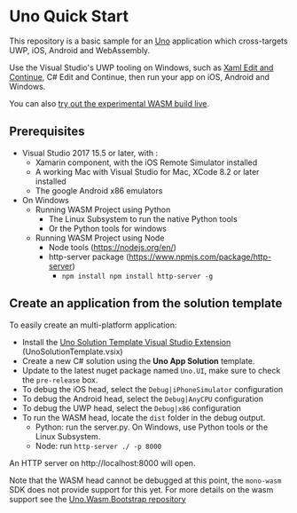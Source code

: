 
# Uno Quick Start
This repository is a basic sample for an [Uno](http://platform.uno/) application which cross-targets UWP, iOS, Android and WebAssembly.

Use the Visual Studio's UWP tooling on Windows, such as 
[Xaml Edit and Continue](https://blogs.msdn.microsoft.com/visualstudio/2016/04/06/ui-development-made-easier-with-xaml-edit-continue/), C# Edit 
and Continue, then run your app on iOS, Android and Windows.

You can also [try out the experimental WASM build live](http://platform.uno/Playground/index.html).

## Prerequisites
* Visual Studio 2017 15.5 or later, with :
	* Xamarin component, with the iOS Remote Simulator installed
	* A working Mac with Visual Studio for Mac, XCode 8.2 or later installed
	* The google Android x86 emulators
* On Windows
	- Running WASM Project using Python
		- The Linux Subsystem to run the native Python tools
		- Or the Python tools for windows
	- Running WASM Project using Node
		- Node tools (https://nodejs.org/en/)
		- http-server package (https://www.npmjs.com/package/http-server)
			- `npm install npm install http-server -g`

## Create an application from the solution template

To easily create an multi-platform application:
* Install the [Uno Solution Template Visual Studio Extension](https://github.com/nventive/Uno/releases) (UnoSolutionTemplate.vsix)
* Create a new C# solution using the **Uno App Solution** template. 
* Update to the latest nuget package named `Uno.UI`, make sure to check the `pre-release` box.
* To debug the iOS head, select the `Debug|iPhoneSimulator` configuration
* To debug the Android head, select the `Debug|AnyCPU` configuration
* To debug the UWP head, select the `Debug|x86` configuration
* To run the WASM head, locate the `dist` folder in the debug output.
	- Python: run the server.py. On Windows, use Python tools or the Linux Subsystem.
	- Node: run `http-server ./ -p 8000`
 
 An HTTP server on http://localhost:8000 will open.

Note that the WASM head cannot be debugged at this point, the `mono-wasm` SDK does
not provide support for this yet. For more details on the wasm support see 
the [Uno.Wasm.Bootstrap repository](https://github.com/nventive/Uno.Wasm.Bootstrap)

